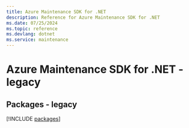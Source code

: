 ```yaml
---
title: Azure Maintenance SDK for .NET
description: Reference for Azure Maintenance SDK for .NET
ms.date: 07/25/2024
ms.topic: reference
ms.devlang: dotnet
ms.service: maintenance
---
```

# Azure Maintenance SDK for .NET - legacy
## Packages - legacy
[!INCLUDE [packages](maintenance-index.md)]